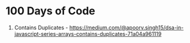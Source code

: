 # 100 Days of Code

1. Contains Duplicates - https://medium.com/@apoorv.singh15/dsa-in-javascript-series-arrays-contains-duplicates-71a04a961119
